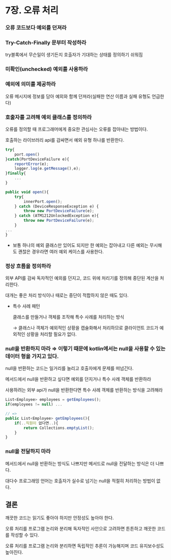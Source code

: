 # 7장. 오류 처리

### 오류 코드보다 예외를 던져라

### Try-Catch-Finally 문부터 작성하라

try블록에서 무슨일이 생기든지 호출자가 기대하는 상태를 정의하기 쉬워짐

### 미확인(unchecked) 예외를 사용하라

### 예외에 의미를 제공하라

오류 메시지에 정보를 담아 예외와 함께 던져라(실패한 연산 이름과 실패 유형도 언급한다)

### 호출자를 고려해 예외 클래스를 정의하라

오류를 정의할 때 프로그래머에게 중요한 관심사는 오류를 잡아내는 방법이다.

호출하는 라이브러리 api를 감싸면서 예외 유형 하나를 반환한다.

```jsx
try{
	port.open()
}catch(PortDeviceFailure e){
	reportError(e);
	logger.log(e.getMessage(),e);
}finally{
	...
}

public void open(){
	try{
		innerPort.open();
	} catch (DeviceResponseException e) {
		throw new PortDeviceFailure(e);
	} catch (ATM1212UnlockedException e){
		throw new PortDeviceFailure(e);
	}
...
}
```

- 보통 하나의 예외 클래스만 있어도 되지만 한 예외는 잡아내고 다른 예외는 무시해도 괜찮은 경우라면 여러 예외 케이스를 사용한다.

### 정상 흐름을 정의하라

외부 API를 감싸 독자적인 예외를 던지고, 코드 위에 처리기를 정의해 중단된 계산을 처리한다.

대개는 좋은 처리 방식이나 때로는 중단이 적합하지 않은 때도 있다.

- 특수 사례 패턴
    
    클래스를 만들거나 객체를 조작해 특수 사례를 처리하는 방식
    
    → 클래스나 객체가 예외적인 상황을 캡슐화해서 처리하므로 클라이언트 코드가 예외적인 상황을 처리할 필요가 없다.
    

### null을 반환하지 마라 ⇒ 이렇기 때문에 kotlin에서는 null을 사용할 수 있는 데이터 형을 가지고 있다.

null을 반환하는 코드는 일거리를 늘리고 호출자에게 문제를 떠넘긴다.

메서드에서 null을 반환하고 싶다면 예외를 던지거나 특수 사례 객체를 반환하라

사용하려는 외부 api가 null을 반환한다면 특수 사례 객체를 반환하는 방식을 고려해라

```jsx
List<Employee> employees = getEmployees();
if(employees != null) ...

// => 
public List<Employee> getEmployees(){
	if(..직원이 없다면..){
		return Collections.emptyList();
	}
}
```

### null을 전달하지 마라

메서드에서 null을 반환하는 방식도 나쁘지만 메서드로 null을 전달하는 방식은 더 나쁘다.

대다수 프로그래밍 언어는 호출자가 실수로 넘기는 null을 적절히 처리하는 방법이 없다.

## 결론

깨끗한 코드는 읽기도 좋아야 하지만 안정성도 높아야 한다.

오류 처리를 프로그램 논리와 분리해 독자적인 사안으로 고려하면 튼튼하고 깨끗한 코드를 작성할 수 있다.

오류 처리를 프로그램 논리와 분리하면 독립적인 추론이 가능해지며 코드 유지보수성도 높아진다.